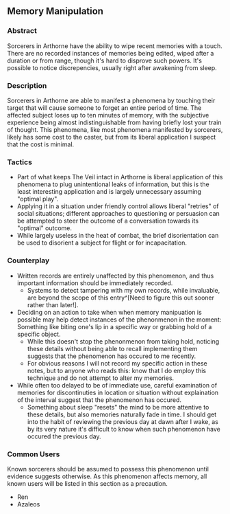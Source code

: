 ## Memory Manipulation
### Abstract
Sorcerers in Arthorne have the ability to wipe recent memories with a touch. There are no recorded instances of memories being edited, wiped after a duration or from range, though it's hard to disprove such powers. It's possible to notice discrepencies, usually right after awakening from sleep.

### Description
Sorcerers in Arthorne are able to manifest a phenomena by touching their target that will cause someone to forget an entire period of time. The affected subject loses up to ten minutes of memory, with the subjective experience being almost indistinguishable from having briefly lost your train of thought. This phenomena, like most phenomena manifested by sorcerers, likely has some cost to the caster, but from its liberal application I suspect that the cost is minimal.

### Tactics
- Part of what keeps The Veil intact in Arthorne is liberal application of this phenomena to plug unintentional leaks of information, but this is the least interesting application and is largely unnecessary assuming "optimal play".
- Applying it in a situation under friendly control allows liberal "retries" of social situations; different approaches to questioning or persuasion can be attempted to steer the outcome of a conversation towards its "optimal" outcome.
- While largely useless in the heat of combat, the brief disorientation can be used to disorient a subject for flight or for incapacitation.

### Counterplay
- Written records are entirely unaffected by this phenomenon, and thus important information should be immediately recorded.
  - Systems to detect tampering with my own records, while invaluable, are beyond the scope of this entry^[Need to figure this out sooner rather than later!].
- Deciding on an action to take when when memory manipuation is possible may help detect instances of the phenonmenon in the moment: Something like biting one's lip in a specific way or grabbing hold of a specific object. 
  - While this doesn't stop the phenonmenon from taking hold, noticing these details without being able to recall implementing them suggests that the phenomenon has occured to me recently.
  - For obvious reasons I will not record my specific action in these notes, but to anyone who reads this: know that I do employ this technique and do not attempt to alter my memories.
- While often too delayed to be of immediate use, careful examination of memories for discontinuties in location or situation without explaination of the interval suggest that the phenomenon has occured. 
  - Something about sleep "resets" the mind to be more attentive to these details, but also memories naturally fade in time. I should get into the habit of reviewing the previous day at dawn after I wake, as by its very nature it's difficult to know when such phenomenon have occured the previous day.


### Common Users
Known sorcerers should be assumed to possess this phenomenon until evidence suggests otherwise. As this phenomenon affects memory, all known users will be listed in this section as a precaution.

- Ren
- Azaleos
